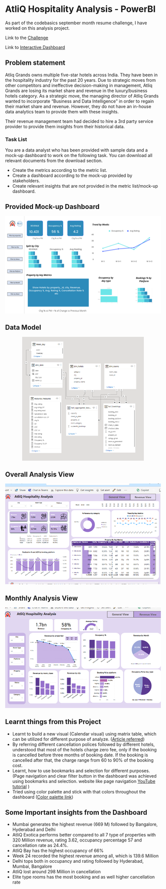
# AtliQ Hospitality Analysis - PowerBI

As part of the codebasics september month resume challenge, I have worked on this analysis project.

Link to the [Challenge](https://codebasics.io/challenge/codebasics-resume-project-challenge)

Link to [Interactive Dashboard](https://app.powerbi.com/view?r=eyJrIjoiYTNjY2VmZGQtOTVlZi00YjBlLTg2ZjItNGRlZTM0Yzg0MmQ4IiwidCI6ImM2ZTU0OWIzLTVmNDUtNDAzMi1hYWU5LWQ0MjQ0ZGM1YjJjNCJ9)

## Problem statement

Atliq Grands owns multiple five-star hotels across India. They have been in the hospitality industry for the past 20 years. Due to strategic moves from other competitors and ineffective decision-making in management, Atliq Grands are losing its market share and revenue in the luxury/business hotels category. As a strategic move, the managing director of Atliq Grands wanted to incorporate “Business and Data Intelligence” in order to regain their market share and revenue. However, they do not have an in-house data analytics team to provide them with these insights.

Their revenue management team had decided to hire a 3rd party service provider to provide them insights from their historical data.

### Task List

You are a data analyst who has been provided with sample data and a mock-up dashboard to work on the following task. You can download all relevant documents from the download section.

- Create the metrics according to the metric list. 
- Create a dashboard according to the mock-up provided by stakeholders. 
- Create relevant insights that are not provided in the metric list/mock-up dashboard.

## Provided Mock-up Dashboard
<p align="center">
    <img src="https://github.com/Naveen-S6/AtliQ_Hospitality_Analysis_PowerBI/blob/main/Dataset/mock%20up%20dashboard_atliq%20grands.png" width="600">
</p>


## Data Model

<p align="center">
    <img src='https://github.com/Naveen-S6/AtliQ_Hospitality_Analysis_PowerBI/blob/main/resources/data_model.png' height="400">
</p>


## Overall Analysis View

<p align="center">
    <img src='Overall Analysis View' width="600">
</p>

## Monthly Analysis View

<p align="center">
    <img src='Monthly Analysis View' width="600">
</p>

## Learnt things from this Project 
- Learnt to build a new visual (Calendar visual) using matrix table, which can be utilized for different purpose of analyze. ([Article referred](https://www.linkedin.com/pulse/calendar-matrix-syed-ahmed-ali/?trackingId=VgyLpo%2BYxVRs8tD03PXcPQ%3D%3D))
- By referring different cancellation polices followed by different hotels, understood that most of the hotels charge zero fee, only if the booking is cancelled before three months of booking date. If the booking is cancelled after that, the charge range from 60 to 90% of the booking cost.
- Learnt, how to use bookmarks and selection for different purposes. (Page navigation and clear filter button in the dashboard was achieved using bookmarks and selection. website like page navigation [YouTube tutorial](https://www.youtube.com/watch?v=xCSYLrcLW00)   )
- Tried using color palette and stick with that colors throughout the dashboard ([Color palette link](https://colorhunt.co/palette/06113cff8c32ddddddeeeeee))

## Some Important insights from the Dashboard

- Mumbai generates the highest revenue (669 M) followed by Bangalore, Hyderabad and Delhi
- AtliQ Exotica performs better compared to all 7 type of properties with 320 Million revenue, rating 3.62, occupancy percentage 57 and cancellation rate as 24.4%.
- AtliQ Bay has the highest occupancy of 66%
- Week 24 recorded the highest revenue among all, which is 139.6 Million
- Delhi tops both in occupancy and rating followed by Hyderabad, Mumbai, Bangalore
- AtliQ lost around 298 Million in cancellation 
- Elite type rooms has the most booking and as well higher cancellation rate
